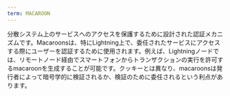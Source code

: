 ```yaml
---
term: MACAROON
---
```


分散システム上のサービスへのアクセスを保護するために設計された認証メカニズムです。Macaroonsは、特にLightning上で、委任されたサービスにアクセスする際にユーザーを認証するために使用されます。例えば、Lightningノードでは、リモートノード経由でスマートフォンからトランザクションの実行を許可するmacaroonを生成することが可能です。クッキーとは異なり、macaroonsは発行者によって暗号学的に検証されるか、検証のために委任されるという利点があります。